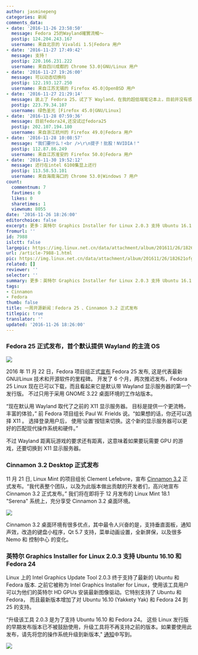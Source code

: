 ```yaml
---
author: jasminepeng
categories: 新闻
comments_data:
- date: '2016-11-26 23:58:50'
  message: Fedora 25的Wayland確實流暢～
  postip: 124.204.243.167
  username: 来自北京的 Vivaldi 1.5|Fedora 用户
- date: '2016-11-27 17:49:42'
  message: 支持！
  postip: 220.166.231.222
  username: 来自四川成都的 Chrome 53.0|GNU/Linux 用户
- date: '2016-11-27 19:26:00'
  message: 可以动态切换吗
  postip: 122.193.127.250
  username: 来自江苏无锡的 Firefox 45.0|OpenBSD 用户
- date: '2016-11-27 21:29:14'
  message: 装上了 Fedora 25，试了下 Wayland，在我的超低端笔记本上，目前并没有感觉到比 X 流畅，反而有比较明显的卡顿。
  postip: 223.79.34.107
  username: 绿色圣光 [Firefox 45.0|GNU/Linux]
- date: '2016-11-28 07:59:36'
  message: 目前fedora24,还没试过fedora25
  postip: 202.107.194.180
  username: 来自浙江杭州的 Firefox 49.0|Fedora 用户
- date: '2016-11-28 10:08:57'
  message: "我们要什么！<br />\r\n提子！批股！NVIDIA！"
  postip: 112.87.86.249
  username: 来自江苏淮安的 Firefox 50.0|Fedora 用户
- date: '2016-11-30 19:52:12'
  message: 还行在intel 6100集显上还行
  postip: 113.58.53.101
  username: 来自海南海口的 Chrome 53.0|Windows 7 用户
count:
  commentnum: 7
  favtimes: 0
  likes: 0
  sharetimes: 1
  viewnum: 8055
date: '2016-11-26 18:26:00'
editorchoice: false
excerpt: 更多：英特尔 Graphics Installer for Linux 2.0.3 支持 Ubuntu 16.10 和 Fedora 24
fromurl: ''
id: 7988
islctt: false
largepic: https://img.linux.net.cn/data/attachment/album/201611/26/182621ofghfm24mxflffxp.jpg
url: /article-7988-1.html
pic: https://img.linux.net.cn/data/attachment/album/201611/26/182621ofghfm24mxflffxp.jpg.thumb.jpg
related: []
reviewer: ''
selector: ''
summary: 更多：英特尔 Graphics Installer for Linux 2.0.3 支持 Ubuntu 16.10 和 Fedora 24
tags:
- Cinnamon
- Fedora
thumb: false
title: 一周开源新闻：Fedora 25 、Cinnamon 3.2 正式发布
titlepic: true
translator: ''
updated: '2016-11-26 18:26:00'
---
```


### Fedora 25 正式发布，首个默认提供 Wayland 的主流 OS


![](/data/attachment/album/201611/26/182621ofghfm24mxflffxp.jpg)


2016 年 11 月 22 日，Fedora 项目组正式[宣布](https://fedoramagazine.org/fedora-25-released/) Fedora 25 发布, 这是代表最新 GNU/Linux 技术和开源软件的里程碑。 开发了 6 个月，两次推迟发布，Fedora 25 Linux 现在已可以下载，而且看起来它是默认带 Wayland 显示服务器的第一个发行版。 不过只用于采用 GNOME 3.22 桌面环境的工作站版本。


“现在默认用 Wayland 取代了之前的 X11 显示服务器。 目标是提供一个更流畅，丰富的体验，” 前 Fedora 项目组长 Paul W. Frields 说。“如果想的话，你还可以选择 X11 。 选择登录用户后， 使用‘设置’按钮来切换。这个新的显示服务器可以更好的匹配现代操作系统和硬件。”


不过 Wayland 距离玩游戏的要求还有距离，这意味着如果要玩需要 GPU 的游戏，还要切换到 X11 显示服务器。


### **Cinnamon 3.2 Desktop 正式发布**


11 月 21 日, Linux Mint 的项目组长 Clement Lefebvre，宣布 [Cinnamon 3.2](http://segfault.linuxmint.com/2016/11/cinnamon-3-2-released/) 正式发布。“我代表整个团队，以及为此版本做出贡献的开发者们，高兴地宣布 Cinnamon 3.2 正式发布。” 我们将在即将于 12 月发布的 Linux Mint 18.1 "Serena" 系统上，充分享受 Cinnamon 3.2 桌面环境。


![](/data/attachment/album/201611/26/182624z36zjy9t940t8t80.jpg)


Cinnamon 3.2 桌面环境有很多优点，其中最令人兴奋的是，支持垂直面板，通知声效，改造的键盘小程序，Qt 5.7 支持，菜单动画设置，全新屏保，以及很多 Nemo 和 控制中心 的变化。


### 英特尔 Graphics Installer for Linux 2.0.3 支持 Ubuntu 16.10 和 Fedora 24


Linux 上的 Intel Graphics Update Tool 2.0.3 终于支持了最新的 Ubuntu 和 Fedora 版本. 之前它被称为 Intel Graphics Installer for Linux，使用该工具用户可以为他们的英特尔 HD GPUs 安装最新图像驱动。它特别支持了 Ubuntu 和 Fedora， 而且最新版本增加了对 Ubuntu 16.10 (Yakkety Yak) 和 Fedora 24 到 25 的支持。


“升级该工具 2.0.3 是为了支持 Ubuntu 16.10 和 Fedora 24。 这些 Linux 发行版的早期发布版本已不被鼓励使用，升级工具将不再支持之前的版本。如果要使用此发布，请先将您的操作系统升级到新版本," [通知](https://01.org/linuxgraphics/downloads/intel-graphics-update-tool-linux-os-v2.0.3)中写到。


![](/data/attachment/album/201611/26/182625lj479q4qdw4ee77a.jpg)